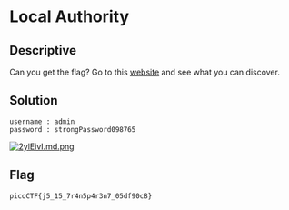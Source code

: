 # Local Authority

## Descriptive

Can you get the flag?
Go to this [website](http://saturn.picoctf.net:63681/) and see what you can discover.

## Solution


```
username : admin
password : strongPassword098765
```

[![2ylEivI.md.png](https://i.imgur.com/r2fHk1l.png)](https://imgur.com/r2fHk1l)


## Flag
    picoCTF{j5_15_7r4n5p4r3n7_05df90c8}
